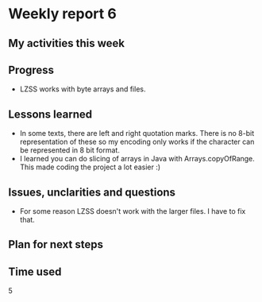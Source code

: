 # Weekly report 6

## My activities this week

## Progress
- LZSS works with byte arrays and files.

## Lessons learned
- In some texts, there are left and right quotation marks. There is no 8-bit representation of these so my encoding only works if the character can be represented in 8 bit format.
- I learned you can do slicing of arrays in Java with Arrays.copyOfRange. This made coding the project a lot easier :)
## Issues, unclarities and questions
- For some reason LZSS doesn't work with the larger files. I have to fix that.
## Plan for next steps

## Time used
5